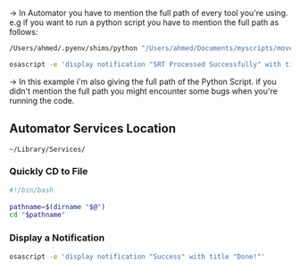 
→ In Automator you have to mention the full path of every tool you're using. e.g if you want to run a python script you have to mention the full path as follows: 

```sh
/Users/ahmed/.pyenv/shims/python "/Users/ahmed/Documents/myscripts/move_period.py" "$@"

osascript -e 'display notification "SRT Processed Successfully" with title "Done!"'
```

→ In this example i'm also giving the full path of the Python Script. if you didn't mention the full path you might encounter some bugs when you're running the code. 

## Automator Services Location

```
~/Library/Services/
```

### Quickly CD to File

```sh
#!/bin/bash
 
pathname=$(dirname "$@")
cd "$pathname"
```

### Display a Notification

```sh
osascript -e 'display notification "Success" with title "Done!"'
```
